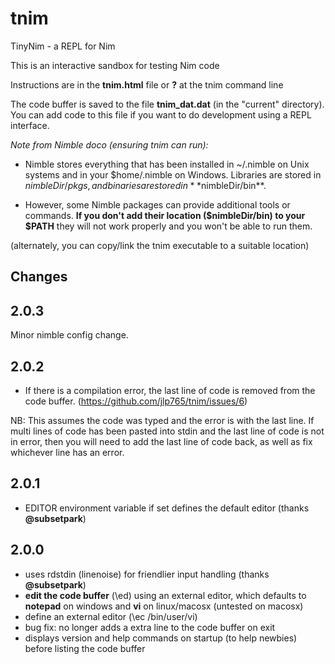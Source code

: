 # tnim
TinyNim - a REPL for Nim 

This is an interactive sandbox for testing Nim code

Instructions are in the **tnim.html** file or **\?** at the tnim command line

The code buffer is saved to the file **tnim_dat.dat** (in the "current" directory).  You can add code to this file if you want to do development using a REPL interface.

*Note from Nimble doco (ensuring tnim can run):* 

* Nimble stores everything that has been installed in ~/.nimble on Unix systems and in your $home/.nimble on Windows. Libraries are stored in $nimbleDir/pkgs, and binaries are stored in **$nimbleDir/bin**. 

* However, some Nimble packages can provide additional tools or commands. **If you don't add their location ($nimbleDir/bin) to your $PATH** they will not work properly and you won't be able to run them.

(alternately, you can copy/link the tnim executable to a suitable location)

## Changes
2.0.3
-----

Minor nimble config change.

2.0.2
-----

* If there is a compilation error, the last line of code is removed from the code buffer.  (https://github.com/jlp765/tnim/issues/6)

NB: This assumes the code was typed and the error is with the last line.  If multi lines of code has been pasted into stdin and the last line of code is not in error, 
then you will need to add the last line of code back, as well as fix whichever line has an error.

2.0.1
-----

* EDITOR environment variable if set defines the default editor (thanks **@subsetpark**)

2.0.0
-----

* uses rdstdin (linenoise) for friendlier input handling (thanks **@subsetpark**)
* **edit the code buffer** (\ed) using an external editor, which defaults to **notepad** on windows and **vi** on linux/macosx (untested on macosx)
* define an external editor (\ec /bin/user/vi)
* bug fix: no longer adds a extra line to the code buffer on exit
* displays version and help commands on startup (to help newbies) before listing the code buffer
